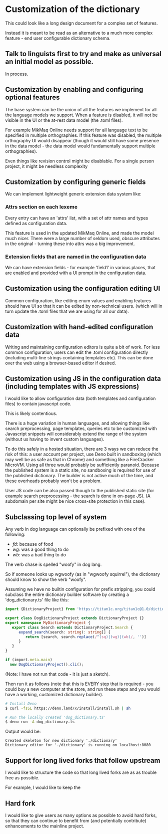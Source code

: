 # Customization of the dictionary

This could look like a long design document for a complex set of
features.

Instead it is meant to be read as an alternative to a much more complex
feature - end user configurable dictionary schema.

## Talk to linguists first to try and make as universal an initial model as possible.

In process.

## Customization by enabling and configuring optional features

The base system can be the union of all the features we implement for
all the language models we support.  When a feature is disabled, it
will not be visible in the UI or the at-rest data model (the .toml
files).

For example MikMaq Online needs support for all language text to be
specified in multiple orthographies.  If this feature was disabled,
the multiple orthography UI would disappear (though it would still
have some presence in the data model - the data model would
fundamentally support multiple orthographies).

Even things like revision control might be disablable.  For a single
person project, it might be needless complexity

## Customization by configuring generic fields

We can implement lightweight generic extension data system like:

### Attrs section on each lexeme

Every entry can have an 'attrs' list, with a set of attr names and
types defined as configuration data.

This feature is used in the updated MikMaq Online, and made the model
much nicer.  There were a large number of seldom used, obscure
attributes in the original - turning these into attrs was a big
improvement.

### Extension fields that are named in the configuration data

We can have extension fields - for example 'field1' in various places,
that are enabled and provided with a UI prompt in the configuration
data.

## Customization using the configuration editing UI

Common configuration, like editing enum values and enabling features
should have UI so that it can be edited by non-technical users.
(which will in turn update the .toml files that we are using for all
our data).

## Customization with hand-edited configuration data

Writing and maintaining configuration editors is quite a bit of work.
For less common configuration, users can edit the .toml configuration
directly (including multi-line strings containing templates etc).
This can be done over the web using a browser-based editor if desired.

## Customization using JS in the configuration data (including templates with JS expressions)

I would like to allow configuration data (both templates and
configuration files) to contain javascript code.

This is likely contentious.

There is a huge variation in human languages, and allowing things like search
preprocessing, page templates, queries etc to be customized with Javascript
snippets will considerably extend the range of the system (without us having
to invent custom languages).

To do this safely in a hosted situation, there are 3 ways we can
reduce the risk of this: a user account per project, use Deno built in
sandboxing (which may well be as safe as that in Chrome) and something
like a FireCracker MicroVM.  Using all three would probably be
sufficiently paranoid.  Because the published system is a static site,
no sandboxing is required for use of the published dictionary.  The
builder is not active much of the time, and these overheads probably
won't be a problem.

User JS code can be also passed though to the published static site (for example
search preprocessing - the search is done in on-page JS).  (A subdomain per site
might be nice cross-site protection in this case).

## Subclassing top level of system

Any verb in dog language can optionally be prefixed with one of the following:

- *fd*: because of food
- *wg*: was a good thing to do
- *wb*: was a bad thing to do

The verb chase is spelled "woofy" in dog lang.

So if someone looks up wgwoofy (as in "wgwoofy squirrel"), the
dictionary should know to show the verb "woofy".

Assuming we have no builtin configuration for prefix stripping, you
could subclass the entire dictionary builder software by creating a
'dog_dictionary.ts' file like this:

``` ts
import {DictionaryProject} from 'https://titan1c.org/titan1c@1.0/dictionary.ts';

export class DogDictionaryProject extends DictionaryProject {}
export namespace MyDictionaryProject {
   export class Search extends DictionaryProject.Search {
      expand_search(search: string): string[] {
         return [search, search.replace(/^(sq)|(wg)|(wb)/, '')]
      }
   }
}

if (import.meta.main)
  new DogDictionaryProject().cli();
```
(Note: I have not run that code - it is just a sketch).

Then run it as follows (note that this is EVERY step that is required - you could buy
a new computer at the store, and run these steps and you would have a working, customized
dictionary builder).

``` sh
# Install Deno
$ curl -fsSL https://deno.land/x/install/install.sh | sh

# Run the locally created 'dog_dictionary.ts'
$ deno run -A dog_dictionary.ts
```

Output would be:
```
Created skeleton for new dictionary './dictionary'
Dictionary editor for './dictionary' is running on localhost:8080
```

## Support for long lived forks that follow upstream

I would like to structure the code so that long lived forks are as as
trouble free as possible.

For example, I would like to keep the 

## Hard fork

I would like to give users as many options as possible to avoid hard
forks, so that they can continue to benefit from (and potentially
contribute) enhancements to the mainline project.
